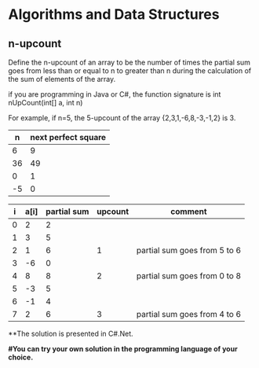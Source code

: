 # Algorithms and Data Structures
## n-upcount

Define the n-upcount of an array to be the number of times the partial sum goes from less than or equal to n to greater than n during the calculation of the sum of elements of the array.

if you are programming in Java or C#, the function signature is int nUpCount(int[] a, int n)

For example, if n=5, the 5-upcount of the array {2,3,1,-6,8,-3,-1,2} is 3.


| n                       | next perfect square                                          |
|-|-|
| 6                       | 9                                                            |
| 36                      | 49                                                           |
| 0                       | 1                                                            |
| -5                      | 0                                                            |

| i    | a[i] | partial sum  | upcount | comment                         |
|-|-|-|-|-|
| 0    | 2    | 2            |         |                                 |
| 1    | 3    | 5            |         |                                 |
| 2    | 1    | 6            | 1       | partial sum goes from 5 to 6    |
| 3    | -6   | 0            |         |                                 |
| 4    | 8    | 8            | 2       | partial sum goes from 0 to 8    |
| 5    | -3   | 5            |         |                                 |
| 6    | -1   | 4            |         |                                 |
| 7    | 2    | 6            | 3       | partial sum goes from 4 to 6    |

**The solution is presented in C#.Net.

**#You can try your own solution in the programming language of your choice.**
